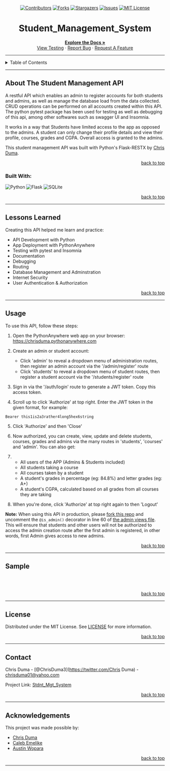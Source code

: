 <!-- Back to Top Navigation Anchor -->
<a name="readme-top"></a>

<!-- Project Shields -->
<div align="center">

  [![Contributors][contributors-shield]][contributors-url]
  [![Forks][forks-shield]][forks-url]
  [![Stargazers][stars-shield]][stars-url]
  [![Issues][issues-shield]][issues-url]
  [![MIT License][license-shield]][license-url]
</div>

<!-- Project Name -->
<div align="center">
  <h1>Student_Management_System</h1>
</div>

<div>
  <p align="center">
    <a href="https://github.com/ChrizDuma/Stdnt_Mgt_System#readme"><strong>Explore the Docs »</strong></a>
    <br />
    <a href="https://github.com/ChrizDuma/Stdnt_Mgt_System/blob/main/images/Capture_3.png">View Testing</a>
    ·
    <a href="https://github.com/ChrizDuma/Stdnt_Mgt_System/issues">Report Bug</a>
    ·
    <a href="https://github.com/ChrizDuma/Stdnt_Mgt_System/issues">Request A Feature</a>
  </p>
</div>

---

<!-- Table of Contents -->
<details>
  <summary>Table of Contents</summary>
  <ol>
    <li>
      <a href="#about-Stdnt_Mgt_System">About Stdnt Mgt System</a>
      <ul>
        <li><a href="#built-with">Built With</a></li>
      </ul>
    </li>
    <li><a href="#usage">Usage</a></li>    
    <li><a href="#sample">Sample</a></li>
    <li><a href="#license">License</a></li>
    <li><a href="#contact">Contact</a></li>
    <li><a href="#acknowledgements">Acknowledgements</a></li>
  </ol>
  <p align="right"><a href="#readme-top">back to top</a></p>
</details>

---

<!-- About the Project -->
## About The Student Management API

A restful API which enables an admin to register accounts for both students and admins, as well as manage the database load from the data collected. CRUD operations can be performed on all accounts created within this API. The python pytest package has been used for testing as well as debugging of this api, among other softwares such as swagger UI and Insomnia.

It works in a way that Students have limited access to the app as opposed to the admins.
A student can only change their profile details and view their profile, courses, grades and CGPA.
Overall access is granted to the admins.

This student management API was built with Python's Flask-RESTX by <a href="https://www.github.com/ChrizDuma">Chris Duma</a>.

<p align="right"><a href="#readme-top">back to top</a></p>

### Built With:

![Python][python]
![Flask][flask]
![SQLite][sqlite]

<p align="right"><a href="#readme-top">back to top</a></p>

---
<!-- Lessons from the Project -->
## Lessons Learned

Creating this API helped me learn and practice:
* API Development with Python
* App Deployment with PythonAnywhere
* Testing with pytest and Insomnia
* Documentation
* Debugging
* Routing
* Database Management and Adminstration
* Internet Security
* User Authentication & Authorization

<p align="right"><a href="#readme-top">back to top</a></p>

---

<!-- GETTING STARTED -->
## Usage

To use this API, follow these steps:

1. Open the PythonAnywhere web app on your browser: https://chrisduma.pythonanywhere.com

2. Create an admin or student account:
    - Click 'admin' to reveal a dropdown menu of administration routes, then register an admin account via the '/admin/register' route
    - Click 'students' to reveal a dropdown menu of student routes, then register a student account via the '/students/register' route

3. Sign in via the '/auth/login' route to generate a JWT token. Copy this access token.

4. Scroll up to click 'Authorize' at top right. Enter the JWT token in the given format, for example:
  
  ``` Bearer this1is2a3rather4long5hex6string ```

5. Click 'Authorize' and then 'Close'

6. Now authorized, you can create, view, update and delete students, courses, grades and admins via the many routes in 'students', 'courses' and 'admin'. You can also get:
7.  - All users of the APP (Admins & Students included)
    - All students taking a course
    - All courses taken by a student
    - A student's grades in percentage (eg: 84.8%) and letter grades (eg: A+)
    - A student's CGPA, calculated based on all grades from all courses they are taking

7. When you're done, click 'Authorize' at top right again to then 'Logout'

  **Note:** When using this API in production, please [fork this repo](https://github.com/ChrizDuma/Stdnt_Mgt_System) and uncomment the `@is_admin()` decorator in line 60 of [the admin views file](https://github.com/ChrizDuma/Stdnt_Mgt_System/blob/main/api/routes/admin_views.py). This will ensure that students and other users will not be authorized to access the admin creation route after the first admin is registered, in other words, first Admin gives access to new admins.

<p align="right"><a href="#readme-top">back to top</a></p>

---

<!-- Sample Screenshot -->
## Sample

<br />

<!-- [Capture_1](https://github.com/ChrizDuma/Stdnt_Mgt_System/blob/main/images/Capture_1.png) -->
<!-- [Capture_2](https://github.com/ChrizDuma/Stdnt_Mgt_System/blob/main/images/Capture_2.png) -->
<!-- [Capture_3](https://github.com/ChrizDuma/Stdnt_Mgt_System/blob/main/images/Capture_3.png) -->
<!-- [Capture_4](https://github.com/ChrizDuma/Stdnt_Mgt_System/blob/main/images/Capture_4.png) -->
<!-- [Capture_5](https://github.com/ChrizDuma/Stdnt_Mgt_System/blob/main/images/Capture_5.png) -->


<br/>

<p align="right"><a href="#readme-top">back to top</a></p>

---

<!-- License -->
## License

Distributed under the MIT License. See <a href="https://github.com/Ze-Austin/ze-school/blob/main/LICENSE">LICENSE</a> for more information.

<p align="right"><a href="#readme-top">back to top</a></p>

---

<!-- Contact -->
## Contact

Chris Duma - [@ChrisDuma3](https://twitter.com/Chris Duma) - chrisduma01@yahoo.com

Project Link: [Stdnt_Mgt_System](https://github.com/ChrizDuma/Stdnt_Mgt_System)

<p align="right"><a href="#readme-top">back to top</a></p>

---

<!-- Acknowledgements -->
## Acknowledgements

This project was made possible by:

* [Chris Duma](https://github.com/ChrizDuma)
* [Caleb Emelike](https://github.com/CalebEmelike)
* [Austin Wopara](https://github.com/Ze-Austin)

<p align="right"><a href="#readme-top">back to top</a></p>

---

<!-- Markdown Links & Images -->
[contributors-shield]: https://img.shields.io/github/contributors/ChrizDuma/Stdnt_Mgt_System.svg?style=for-the-badge
[contributors-url]: https://github.com/ChrizDuma/Stdnt_Mgt_System/graphs/contributors
[forks-shield]: https://img.shields.io/github/forks/ChrizDuma/Stdnt_Mgt_System.svg?style=for-the-badge
[forks-url]: https://github.com/ChrizDuma/Stdnt_Mgt_System/network/members
[stars-shield]: https://img.shields.io/github/stars/ChrizDuma/Stdnt_Mgt_System.svg?style=for-the-badge
[stars-url]: https://github.com/ChrizDuma/Stdnt_Mgt_System/stargazers
[issues-shield]: https://img.shields.io/github/issues/ChrizDuma/Stdnt_Mgt_System.svg?style=for-the-badge
[issues-url]: https://github.com/ChrizDuma/Stdnt_Mgt_System/issues
[license-shield]: https://img.shields.io/github/license/ChrizDuma/Stdnt_Mgt_System.svg?style=for-the-badge
[license-url]: https://github.com/ChrizDuma/Stdnt_Mgt_System/blob/main/LICENSE.txt
[twitter-shield]: https://img.shields.io/badge/-@ChrisDuma3-1ca0f1?style=for-the-badge&logo=twitter&logoColor=white&link=https://twitter.com/ze_austin
[twitter-url]: https://twitter.com/ChrisDuma3
[ze-school-screenshot]: https://github.com/ChrizDuma/Stdnt_Mgt_System/blob/main/images/Ze_School_Full_Page.png
[python]: https://img.shields.io/badge/python-3670A0?style=for-the-badge&logo=python&logoColor=ffdd54
[flask]: https://img.shields.io/badge/flask-%23000.svg?style=for-the-badge&logo=flask&logoColor=white
[sqlite]: https://img.shields.io/badge/sqlite-%2307405e.svg?style=for-the-badge&logo=sqlite&logoColor=white
